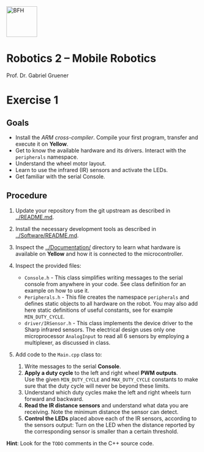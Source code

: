 <a href="https://www.bfh.ch/de/studium/bachelor/mikro-medizintechnik/" target="blank">
<img src="https://www.bfh.ch/dam/jcr:63dbff1d-5056-4168-b6ce-acfdf8415ef8/Logo%20BFH.svg" alt="BFH" width="80"/>
</a>

# Robotics 2 – Mobile Robotics
Prof. Dr. Gabriel Gruener

# Exercise 1

## Goals
* Install the *ARM cross-compiler*. Compile your first program, transfer and execute it on **Yellow**.
* Get to know the available hardware and its drivers. Interact with the `peripherals` namespace.
* Understand the wheel motor layout.
* Learn to use the infrared (IR) sensors and activate the LEDs.
* Get familiar with the serial Console.

## Procedure
1. Update your repository from the git upstream as described in [../README.md](../README.md).

1. Install the necessary development tools as described in [../Software/README.md](../Software/README.md).

1. Inspect the [../Documentation/](../Documentation/) directory to learn what hardware is available on **Yellow** and how it is connected to the microcontroller.

1. Inspect the provided files:
	* `Console.h` -
	This class simplifies writing messages to the serial console from anywhere in your code. See class definition for an example on how to use it.
	* `Peripherals.h` -
	This file creates the namespace `peripherals` and defines static objects to all hardware on the robot. You may also add here static definitions of useful constants, see for example `MIN_DUTY_CYCLE`.
	* `driver/IRSensor.h` -
	This class implements the device driver to the Sharp infrared sensors. The electrical design uses only one microprocessor `AnalogInput` to read all 6 sensors by employing a multiplexer, as discussed in class.

1. Add code to the `Main.cpp` class to:
	1. Write messages to the serial **Console**.
	1. **Apply a duty cycle** to the left and right wheel **PWM outputs**.  
	   Use the given `MIN_DUTY_CYCLE` and `MAX_DUTY_CYCLE` constants to make sure that the duty cycle will never be beyond these limits.
	1. Understand which duty cycles make the left and right wheels turn forward and backward.
	1. **Read the IR distance sensors** and understand what data you are receiving. Note the minimum distance the sensor can detect.
	1. **Control the LEDs** placed above each of the IR sensors, according to the sensors output: Turn on the LED when the distance reported by the corresponding sensor is smaller than a certain threshold.

**Hint**: Look for the `TODO` comments in the C++ source code.

